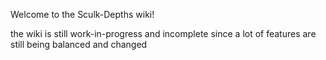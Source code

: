 Welcome to the Sculk-Depths wiki!

the wiki is still work-in-progress and incomplete since a lot of features are still being balanced and changed
